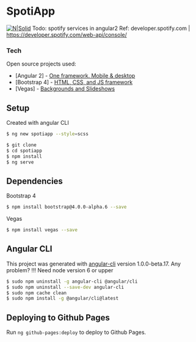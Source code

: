 # SpotiApp
[![N|Solid](http://www.sheerid.com/wp-content/themes/sheerid/img/ppc/spotify.jpg)](https://www.spotify.com/ar/)
Todo: spotify services in angular2
Ref: developer.spotify.com | https://developer.spotify.com/web-api/console/

### Tech
Open source projects used:

* [Angular 2] - [One framework. Mobile & desktop](https://angular.io/)
* [Bootstrap 4] - [HTML, CSS, and JS framework](https://v4-alpha.getbootstrap.com/)
* [Vegas] - [Backgrounds and Slideshows](https://github.com/jaysalvat/vegas)

## Setup
Created with angular CLI
```sh
$ ng new spotiapp --style=scss
```

```sh
$ git clone
$ cd spotiapp
$ npm install
$ ng serve
```

## Dependencies
Bootstrap 4

```sh
$ npm install bootstrap@4.0.0-alpha.6 --save
```

Vegas

```sh
$ npm install vegas --save
```

## Angular CLI
This project was generated with [angular-cli](https://github.com/angular/angular-cli) version 1.0.0-beta.17.
Any problem?
!!! Need node version 6 or upper

```sh
$ sudo npm uninstall -g angular-cli @angular/cli
$ sudo npm uninstall --save-dev angular-cli
$ sudo npm cache clean
$ sudo npm install -g @angular/cli@latest
```

## Deploying to Github Pages
Run `ng github-pages:deploy` to deploy to Github Pages.
